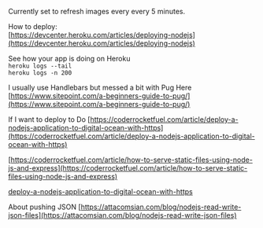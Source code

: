 
Currently set to refresh images every every 5 minutes.



How to deploy:  
[https://devcenter.heroku.com/articles/deploying-nodejs](https://devcenter.heroku.com/articles/deploying-nodejs)


See how your app is doing on Heroku  
`heroku logs --tail`  
`heroku logs -n 200`  




I usually use Handlebars but messed a bit with Pug Here
[https://www.sitepoint.com/a-beginners-guide-to-pug/](https://www.sitepoint.com/a-beginners-guide-to-pug/)


If I want to deploy to Do
[https://coderrocketfuel.com/article/deploy-a-nodejs-application-to-digital-ocean-with-https](https://coderrocketfuel.com/article/deploy-a-nodejs-application-to-digital-ocean-with-https)


[https://coderrocketfuel.com/article/how-to-serve-static-files-using-node-js-and-express](https://coderrocketfuel.com/article/how-to-serve-static-files-using-node-js-and-express)

[deploy-a-nodejs-application-to-digital-ocean-with-https](deploy-a-nodejs-application-to-digital-ocean-with-https)


About pushing JSON
[https://attacomsian.com/blog/nodejs-read-write-json-files](https://attacomsian.com/blog/nodejs-read-write-json-files)